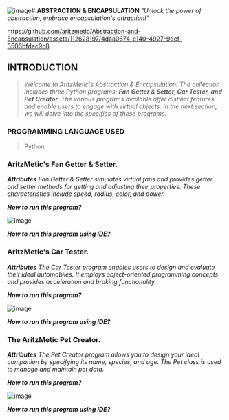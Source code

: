 ![image](https://github.com/aritzmetic/Abstraction-and-Encapsulation/assets/112628197/9e3ff718-eb39-4eca-902e-ab252b9940ab)# **ABSTRACTION & ENCAPSULATION**
_"Unlock the power of abstraction, embrace encapsulation's attraction!"_

https://github.com/aritzmetic/Abstraction-and-Encapsulation/assets/112628197/4daa0674-e140-4927-9dcf-3506bfdec9c8

## **INTRODUCTION**
> _Welcome to AritzMetic's Abstraction & Encapsulation! The collection includes three Python programs: **Fan Getter & Setter, Car Tester, and Pet Creator.** The various programs available offer distinct features and enable users to engage with virtual objects. In the next section, we will delve into the specifics of these programs._

### **PROGRAMMING LANGUAGE USED**
> Python

### **AritzMetic's Fan Getter & Setter.**
_**Attributes**_
_Fan Getter & Setter simulates virtual fans and provides getter and setter methods for getting and adjusting their properties. These characteristics include speed, radius, color, and power._

_**How to run this program?**_

![image](https://github.com/aritzmetic/Abstraction-and-Encapsulation/assets/112628197/d3adad69-339d-4e86-b776-319cf515fca4)

_**How to run this program using IDE?**_

### **AritzMetic's Car Tester.**
_**Attributes**_
_The Car Tester program enables users to design and evaluate their ideal automobiles. It employs object-oriented programming concepts and provides acceleration and braking functionality._ 

_**How to run this program?**_

![image](https://github.com/aritzmetic/Abstraction-and-Encapsulation/assets/112628197/ec97adfa-89d9-428e-b8ba-161c0b195dd5)

_**How to run this program using IDE?**_

### **The AritzMetic Pet Creator.**
_**Attributes**_
_The Pet Creator program allows you to design your ideal companion by specifying its name, species, and age. The Pet class is used to manage and maintain pet data._

_**How to run this program?**_

![image](https://github.com/aritzmetic/Abstraction-and-Encapsulation/assets/112628197/09081341-8703-46b5-98ff-c515e82964b6)

_**How to run this program using IDE?**_
